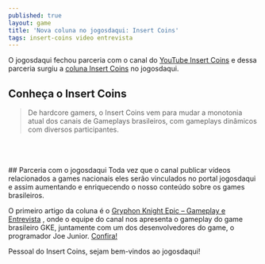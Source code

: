 ```yaml
---
published: true
layout: game
title: 'Nova coluna no jogosdaqui: Insert Coins'
tags: insert-coins video entrevista
---
```

O jogosdaqui fechou parceria com o canal do <a href="http://www.youtube.com/insertcoinsplay" target="_blank">YouTube Insert Coins</a>
 e dessa parceria surgiu a <a href="{{ site.baseurl }}/categorias/colunas/insert-coins/" target="_blank">coluna Insert Coins</a>
 no jogosdaqui.

## Conheça o Insert Coins
<blockquote>De hardcore gamers, o Insert Coins vem para mudar a monotonia atual dos canais de Gameplays brasileiros, com gameplays dinâmicos com diversos participantes.
</blockquote>
<br><br><br>
## Parceria com o jogosdaqui
Toda vez que o canal publicar vídeos relacionados a games nacionais eles serão vinculados no portal jogosdaqui e assim aumentando e enriquecendo o nosso conteúdo sobre os games brasileiros.

O primeiro artigo da coluna é o <a href="{{ site.baseurl }}/2015/05/06/insert-coins-gryphon-knight-epic-gameplay-e-entrevista/">Gryphon Knight Epic – Gameplay e Entrevista</a>
, onde o equipe do canal nos apresenta o gameplay do game brasileiro GKE, juntamente com um dos desenvolvedores do game, o programador Joe Junior. <a href="{{ site.baseurl }}/2015/05/06/insert-coins-gryphon-knight-epic-gameplay-e-entrevista/">Confira!</a>
 

Pessoal do Insert Coins, sejam bem-vindos ao jogosdaqui!